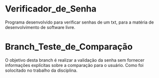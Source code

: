 # Verificador_de_Senha

 Programa desenvolvido para verificar senhas de um txt, para a matéria de desenvolvimento de software livre.

# Branch_Teste_de_Comparação

O objetivo desta branch é realizar a validação da senha sem fornecer informações explícitas sobre a comparação para o usuário.
Como foi solocitado no trabalho da disciplina.